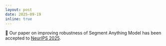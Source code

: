 ```yaml
---
layout: post
date: 2025-09-19
inline: true
---
```

 
📝 Our paper on improving robustness of Segment Anything Model has been accepted to [NeurIPS 2025](https://neurips.cc/).
